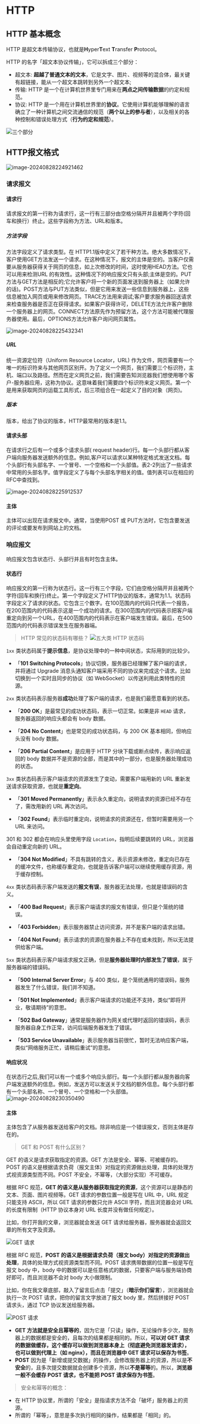 # HTTP
## HTTP 基本概念
HTTP 是超文本传输协议，也就是**H**yper**T**ext **T**ransfer **P**rotocol。

HTTP 的名字「超文本协议传输」，它可以拆成三个部分：

- 超文本: **超越了普通文本的文本**，它是文字、图片、视频等的混合体，最关键有超链接，能从一个超文本跳转到另外一个超文本;
- 传输: HTTP 是一个在计算机世界里专门用来在**两点之间传输数据**的约定和规范。
- 协议: HTTP 是一个用在计算机世界里的**协议**。它使用计算机能够理解的语言确立了一种计算机之间交流通信的规范（**两个以上的参与者**），以及相关的各种控制和错误处理方式（**行为约定和规范**）。

![三个部分](https://cdn.xiaolincoding.com/gh/xiaolincoder/ImageHost/计算机网络/HTTP/3-HTTP三部分.png)

## HTTP报文格式

![image-20240828224921462](https://raw.githubusercontent.com/qhbsss/Pictures/main/Blog_Picturesimage-20240828224921462.png)

### 请求报文
#### 请求行
请求报文的第一行称为请求行，这一行有三部分由空格分隔开并且被两个字符(回车和换行）终止。这些字段称为方法、URL和版本。
##### 方法字段
方法字段定义了请求类型。在 HTTP1.1版中定义了若干种方法。绝大多数情况下，客户使用GET方法发送一个请求。在这种情况下，报文的主体是空的。当客户仅需要从服务器获得关于网页的信息，如上次修改的时间，这时使用HEAD方法。它也可以用来检测URL 的有效性。这种情况下的响应报文只有头部;主体是空的。PUT方法与GET方法是相反的;它允许客户将一个新的页面发送到服务器上（如果允许的话)。POST方法与PUT方法类似，但是它用来发送一些信息到服务器上，这些信息被加入网页或用来修改网页。TRACE方法用来调试;客户要求服务器回送请求来检查服务器是否正在获得请求。如果客户获得许可，DELETE方法允许客户删除一个服务器上的网页。CONNECT方法原先作为预留方法，这个方法可能被代理服务器使用。最后，OPTIONS方法允许客户询问网页属性。

![image-20240828225432341](https://raw.githubusercontent.com/qhbsss/Pictures/main/Blog_Picturesimage-20240828225432341.png)

##### URL
统一资源定位符（Uniform Resource Locator，URL)
作为文件，网页需要有一个唯一的标识符来与其他网页区别开。为了定义一个网页，我们需要三个标识符，主机、端口以及路径。然而在定义网页之前，我们需要告知浏览器我们想使用哪个客户-服务器应用，这称为协议。这意味着我们需要四个标识符来定义网页。第一个是用来获取网页的运载工具形式，后三项组合在一起定义了目的对象（网页)。
##### 版本
版本，给出了协议的版本，HTTP最常用的版本是1.1。
#### 请求头部
在请求行之后有一个或多个请求头部( request header)行。每一个头部行都从客户端向服务器发送额外的信息。例如,客户可以请求以某种特定格式发送文档。每个头部行有头部名字、一个冒号、一个空格和一个头部值。表2-2列出了一些请求中常用的头部名字。值字段定义了与每个头部名字相关的值。值列表可以在相应的RFC中查找到。

![image-20240828225912537](https://raw.githubusercontent.com/qhbsss/Pictures/main/Blog_Picturesimage-20240828225912537.png)
#### 主体
主体可以出现在请求报文中。通常，当使用POST 或 PUT方法时，它包含要发送的评论或要发布到网站上的文档。
### 响应报文
响应报文包含状态行、头部行并且有时包含主体。
#### 状态行
响应报文的第一行称为状态行。这一行有三个字段，它们由空格分隔开并且被两个字符(回车和换行)终止。第一个字段定义了HTTP协议的版本，通常为1.1。状态码字段定义了请求的状态。它包含三个数字。在100范围内的代码只代表一个报告，在200范围内的代码表示这是一个成功的请求。在300范围内的代码表示把客户端重定向到另一个URL，在400范围内的代码表示在客户端发生错误。最后，在500范围内的代码表示错误发生在服务器端。
>HTTP 常见的状态码有哪些？
![ 五大类 HTTP 状态码 ](https://raw.githubusercontent.com/qhbsss/Pictures/main/Blog_Pictures6-%E4%BA%94%E5%A4%A7%E7%B1%BBHTTP%E7%8A%B6%E6%80%81%E7%A0%81.png)

`1xx` 类状态码属于**提示信息**，是协议处理中的一种中间状态，实际用到的比较少。

- 「**101 Switching Protocols**」协议切换，服务器已经理解了客户端的请求，并将通过 Upgrade 消息头通知客户端采用不同的协议来完成这个请求。比如切换到一个实时且同步的协议（如 WebSocket）以传送利用此类特性的资源。

`2xx` 类状态码表示服务器**成功**处理了客户端的请求，也是我们最愿意看到的状态。

- 「**200 OK**」是最常见的成功状态码，表示一切正常。如果是非 `HEAD` 请求，服务器返回的响应头都会有 body 数据。

- 「**204 No Content**」也是常见的成功状态码，与 200 OK 基本相同，但响应头没有 body 数据。

- 「**206 Partial Content**」是应用于 HTTP 分块下载或断点续传，表示响应返回的 body 数据并不是资源的全部，而是其中的一部分，也是服务器处理成功的状态。

`3xx` 类状态码表示客户端请求的资源发生了变动，需要客户端用新的 URL 重新发送请求获取资源，也就是**重定向**。 

- 「**301 Moved Permanently**」表示永久重定向，说明请求的资源已经不存在了，需改用新的 URL 再次访问。

- 「**302 Found**」表示临时重定向，说明请求的资源还在，但暂时需要用另一个 URL 来访问。

301 和 302 都会在响应头里使用字段 `Location`，指明后续要跳转的 URL，浏览器会自动重定向新的 URL。

- 「**304 Not Modified**」不具有跳转的含义，表示资源未修改，重定向已存在的缓冲文件，也称缓存重定向，也就是告诉客户端可以继续使用缓存资源，用于缓存控制。

`4xx` 类状态码表示客户端发送的**报文有误**，服务器无法处理，也就是错误码的含义。

- 「**400 Bad Request**」表示客户端请求的报文有错误，但只是个笼统的错误。

- 「**403 Forbidden**」表示服务器禁止访问资源，并不是客户端的请求出错。

- 「**404 Not Found**」表示请求的资源在服务器上不存在或未找到，所以无法提供给客户端。

`5xx` 类状态码表示客户端请求报文正确，但是**服务器处理时内部发生了错误**，属于服务器端的错误码。

- 「**500 Internal Server Error**」与 400 类似，是个笼统通用的错误码，服务器发生了什么错误，我们并不知道。

- 「**501 Not Implemented**」表示客户端请求的功能还不支持，类似“即将开业，敬请期待”的意思。

- 「**502 Bad Gateway**」通常是服务器作为网关或代理时返回的错误码，表示服务器自身工作正常，访问后端服务器发生了错误。

- 「**503 Service Unavailable**」表示服务器当前很忙，暂时无法响应客户端，类似“网络服务正忙，请稍后重试”的意思。
#### 响应状况
在状态行之后,我们可以有一个或多个响应头部行。每一个头部行都从服务器向客户端发送额外的信息。例如，发送方可以发送关于文档的额外信息。每个头部行都有一个头部名称、一个冒号、一个空格和一个头部值。
![image-20240828230350490](https://raw.githubusercontent.com/qhbsss/Pictures/main/Blog_Picturesimage-20240828230350490.png)
#### 主体
主体包含了从服务器发送给客户的文档。除非响应是一个错误报文，否则主体是存在的。

>GET 和 POST 有什么区别？

GET 的语义是请求获取指定的资源。GET 方法是安全、幂等、可被缓存的。
POST 的语义是根据请求负荷（报文主体）对指定的资源做出处理，具体的处理方式视资源类型而不同。POST 不安全，不幂等，（大部分实现）不可缓存。

根据 RFC 规范，**GET 的语义是从服务器获取指定的资源**，这个资源可以是静态的文本、页面、图片视频等。GET 请求的参数位置一般是写在 URL 中，URL 规定只能支持 ASCII，所以 GET 请求的参数只允许 ASCII 字符，而且浏览器会对 URL 的长度有限制（HTTP 协议本身对 URL 长度并没有做任何规定）。

比如，你打开我的文章，浏览器就会发送 GET 请求给服务器，服务器就会返回文章的所有文字及资源。

![GET 请求](https://cdn.xiaolincoding.com/gh/xiaolincoder/ImageHost/计算机网络/HTTP/12-Get请求.png)

根据 RFC 规范，**POST 的语义是根据请求负荷（报文 body）对指定的资源做出处理**，具体的处理方式视资源类型而不同。POST 请求携带数据的位置一般是写在报文 body 中，body 中的数据可以是任意格式的数据，只要客户端与服务端协商好即可，而且浏览器不会对 body 大小做限制。

比如，你在我文章底部，敲入了留言后点击「提交」（**暗示你们留言**），浏览器就会执行一次 POST 请求，把你的留言文字放进了报文 body 里，然后拼接好 POST 请求头，通过 TCP 协议发送给服务器。

![POST 请求](https://cdn.xiaolincoding.com/gh/xiaolincoder/ImageHost/计算机网络/HTTP/13-Post请求.png)

- **GET 方法就是安全且幂等的**，因为它是「只读」操作，无论操作多少次，服务器上的数据都是安全的，且每次的结果都是相同的。所以，**可以对 GET 请求的数据做缓存，这个缓存可以做到浏览器本身上（彻底避免浏览器发请求），也可以做到代理上（如 nginx），而且在浏览器中 GET 请求可以保存为书签**。
- **POST** 因为是「新增或提交数据」的操作，会修改服务器上的资源，所以是**不安全**的，且多次提交数据就会创建多个资源，所以**不是幂等**的。所以，**浏览器一般不会缓存 POST 请求，也不能把 POST 请求保存为书签**。




>安全和幂等的概念：
- 在 HTTP 协议里，所谓的「安全」是指请求方法不会「破坏」服务器上的资源。
- 所谓的「幂等」，意思是多次执行相同的操作，结果都是「相同」的。
